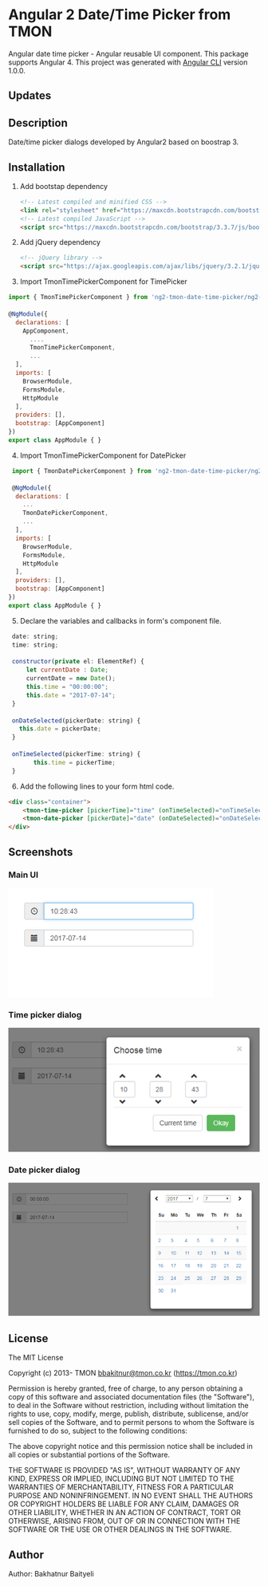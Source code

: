 # Angular 2 Date/Time Picker from TMON
Angular date time picker - Angular reusable UI component. This package supports Angular 4.
This project was generated with [Angular CLI](https://github.com/angular/angular-cli) version 1.0.0.

## Updates

## Description

Date/time picker dialogs developed by Angular2 based on boostrap 3.

## Installation

1. Add bootstap dependency
    ```html
	<!-- Latest compiled and minified CSS -->
    <link rel="stylesheet" href="https://maxcdn.bootstrapcdn.com/bootstrap/3.3.7/css/bootstrap.min.css">
	<!-- Latest compiled JavaScript -->
	<script src="https://maxcdn.bootstrapcdn.com/bootstrap/3.3.7/js/bootstrap.min.js"></script>
	```
2. Add jQuery dependency
    ```html
	<!-- jQuery library -->
	<script src="https://ajax.googleapis.com/ajax/libs/jquery/3.2.1/jquery.min.js"></script>
    ```
3. 	Import TmonTimePickerComponent for TimePicker
```js
import { TmonTimePickerComponent } from 'ng2-tmon-date-time-picker/ng2-tmon-date-time-picker'; 

@NgModule({
  declarations: [
    AppComponent,
      ....
	  TmonTimePickerComponent,
      ...  
  ],
  imports: [
    BrowserModule,
    FormsModule,
    HttpModule
  ],
  providers: [],
  bootstrap: [AppComponent]
})
export class AppModule { }

 ``` 

4. Import TmonTimePickerComponent for DatePicker
```js
 import { TmonDatePickerComponent } from 'ng2-tmon-date-time-picker/ng2-tmon-date-time-picker';

 @NgModule({
  declarations: [
    ...
    TmonDatePickerComponent,
    ...
  ],
  imports: [
    BrowserModule,
    FormsModule,
    HttpModule
  ],
  providers: [],
  bootstrap: [AppComponent]
})
export class AppModule { }

 ```

5. Declare the variables and callbacks in form's component file.
 ```js
  date: string;
  time: string;

  constructor(private el: ElementRef) { 
      let currentDate : Date;
      currentDate = new Date();
      this.time = "00:00:00";
      this.date = "2017-07-14";
  }

  onDateSelected(pickerDate: string) {
    this.date = pickerDate;
  }

  onTimeSelected(pickerTime: string) {
		this.time = pickerTime;
  }
 ```

6. Add the following lines to your form html code.
```html
<div class="container">
	<tmon-time-picker [pickerTime]="time" (onTimeSelected)="onTimeSelected($event)"></tmon-time-picker>
	<tmon-date-picker [pickerDate]="date" (onDateSelected)="onDateSelected($event)"></tmon-date-picker>
</div>
```
  
## Screenshots

### Main UI
![Screenshot](https://github.com/bakytnur/tmon-date-app/blob/master/main_ui.png?raw=true)
### Time picker dialog
![Screenshot](https://github.com/bakytnur/tmon-date-app/blob/master/time_picker.png?raw=true)
### Date picker dialog
![Screenshot](https://github.com/bakytnur/tmon-date-app/blob/master/date_picker.png?raw=true)

## License

The MIT License

Copyright (c) 2013- TMON <bbakitnur@tmon.co.kr> (https://tmon.co.kr)

Permission is hereby granted, free of charge, to any person obtaining a copy
of this software and associated documentation files (the "Software"), to deal
in the Software without restriction, including without limitation the rights
to use, copy, modify, merge, publish, distribute, sublicense, and/or sell
copies of the Software, and to permit persons to whom the Software is
furnished to do so, subject to the following conditions:

The above copyright notice and this permission notice shall be included in
all copies or substantial portions of the Software.

THE SOFTWARE IS PROVIDED "AS IS", WITHOUT WARRANTY OF ANY KIND, EXPRESS OR
IMPLIED, INCLUDING BUT NOT LIMITED TO THE WARRANTIES OF MERCHANTABILITY,
FITNESS FOR A PARTICULAR PURPOSE AND NONINFRINGEMENT. IN NO EVENT SHALL THE
AUTHORS OR COPYRIGHT HOLDERS BE LIABLE FOR ANY CLAIM, DAMAGES OR OTHER
LIABILITY, WHETHER IN AN ACTION OF CONTRACT, TORT OR OTHERWISE, ARISING FROM,
OUT OF OR IN CONNECTION WITH THE SOFTWARE OR THE USE OR OTHER DEALINGS IN
THE SOFTWARE.

		
##  Author

Author: Bakhatnur Baityeli